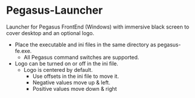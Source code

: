 # Pegasus-Launcher
Launcher for Pegasus FrontEnd (Windows) with immersive black screen to cover desktop and an optional logo.

* Place the executable and ini files in the same directory as pegasus-fe.exe.
  * All Pegasus command switches are supported.
&nbsp;
&nbsp;
* Logo can be turned on or off in the ini file.
  * Logo is centered by default.
    * Use offsets in the ini file to move it.
    * Negative values move up & left.
    * Positive values move down & right

